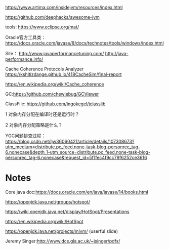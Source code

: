 https://www.artima.com/insidejvm/resources/index.html

https://github.com/deephacks/awesome-jvm

tools: https://www.eclipse.org/mat/

Oracle官方工具类：https://docs.oracle.com/javase/8/docs/technotes/tools/windows/index.html

Site：
http://www.javaperformancetuning.com/
http://java-performance.info/

Cache Coherence Protocols Analyzer
https://kshitizdange.github.io/418CacheSim/final-report

https://en.wikipedia.org/wiki/Cache_coherence

GC:https://github.com/chewiebug/GCViewer

ClassFile: https://github.com/ingokegel/jclasslib

1 对象内存分配在编译时还是运行时？

2 对象内存分配策略是什么？

YGC问题排查过程：https://blog.csdn.net/ljw36060421/article/details/107308673?utm_medium=distribute.pc_feed.none-task-blog-personrec_tag-6.nonecase&depth_1-utm_source=distribute.pc_feed.none-task-blog-personrec_tag-6.nonecase&request_id=5f1fec4f9cc79f6252ce3616

# Notes

Core java doc:https://docs.oracle.com/en/java/javase/14/books.html

https://openjdk.java.net/groups/hotspot/

https://wiki.openjdk.java.net/display/HotSpot/Presentations

https://en.wikipedia.org/wiki/HotSpot

https://openjdk.java.net/projects/mlvm/ (userful slide)

Jeremy Singer:http://www.dcs.gla.ac.uk/~jsinger/pdfs/









